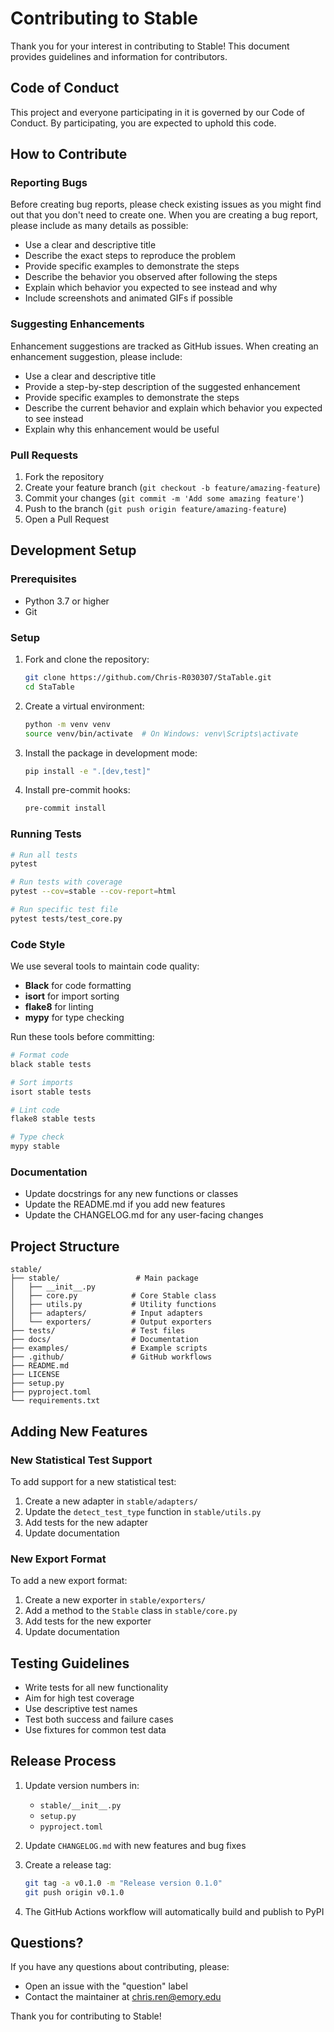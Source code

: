 # Contributing to Stable

Thank you for your interest in contributing to Stable! This document provides guidelines and information for contributors.

## Code of Conduct

This project and everyone participating in it is governed by our Code of Conduct. By participating, you are expected to uphold this code.

## How to Contribute

### Reporting Bugs

Before creating bug reports, please check existing issues as you might find out that you don't need to create one. When you are creating a bug report, please include as many details as possible:

- Use a clear and descriptive title
- Describe the exact steps to reproduce the problem
- Provide specific examples to demonstrate the steps
- Describe the behavior you observed after following the steps
- Explain which behavior you expected to see instead and why
- Include screenshots and animated GIFs if possible

### Suggesting Enhancements

Enhancement suggestions are tracked as GitHub issues. When creating an enhancement suggestion, please include:

- Use a clear and descriptive title
- Provide a step-by-step description of the suggested enhancement
- Provide specific examples to demonstrate the steps
- Describe the current behavior and explain which behavior you expected to see instead
- Explain why this enhancement would be useful

### Pull Requests

1. Fork the repository
2. Create your feature branch (`git checkout -b feature/amazing-feature`)
3. Commit your changes (`git commit -m 'Add some amazing feature'`)
4. Push to the branch (`git push origin feature/amazing-feature`)
5. Open a Pull Request

## Development Setup

### Prerequisites

- Python 3.7 or higher
- Git

### Setup

1. Fork and clone the repository:
   ```bash
   git clone https://github.com/Chris-R030307/StaTable.git
   cd StaTable
   ```

2. Create a virtual environment:
   ```bash
   python -m venv venv
   source venv/bin/activate  # On Windows: venv\Scripts\activate
   ```

3. Install the package in development mode:
   ```bash
   pip install -e ".[dev,test]"
   ```

4. Install pre-commit hooks:
   ```bash
   pre-commit install
   ```

### Running Tests

```bash
# Run all tests
pytest

# Run tests with coverage
pytest --cov=stable --cov-report=html

# Run specific test file
pytest tests/test_core.py
```

### Code Style

We use several tools to maintain code quality:

- **Black** for code formatting
- **isort** for import sorting
- **flake8** for linting
- **mypy** for type checking

Run these tools before committing:

```bash
# Format code
black stable tests

# Sort imports
isort stable tests

# Lint code
flake8 stable tests

# Type check
mypy stable
```

### Documentation

- Update docstrings for any new functions or classes
- Update the README.md if you add new features
- Update the CHANGELOG.md for any user-facing changes

## Project Structure

```
stable/
├── stable/                 # Main package
│   ├── __init__.py
│   ├── core.py            # Core Stable class
│   ├── utils.py           # Utility functions
│   ├── adapters/          # Input adapters
│   └── exporters/         # Output exporters
├── tests/                 # Test files
├── docs/                  # Documentation
├── examples/              # Example scripts
├── .github/               # GitHub workflows
├── README.md
├── LICENSE
├── setup.py
├── pyproject.toml
└── requirements.txt
```

## Adding New Features

### New Statistical Test Support

To add support for a new statistical test:

1. Create a new adapter in `stable/adapters/`
2. Update the `detect_test_type` function in `stable/utils.py`
3. Add tests for the new adapter
4. Update documentation

### New Export Format

To add a new export format:

1. Create a new exporter in `stable/exporters/`
2. Add a method to the `Stable` class in `stable/core.py`
3. Add tests for the new exporter
4. Update documentation

## Testing Guidelines

- Write tests for all new functionality
- Aim for high test coverage
- Use descriptive test names
- Test both success and failure cases
- Use fixtures for common test data

## Release Process

1. Update version numbers in:
   - `stable/__init__.py`
   - `setup.py`
   - `pyproject.toml`

2. Update `CHANGELOG.md` with new features and bug fixes

3. Create a release tag:
   ```bash
   git tag -a v0.1.0 -m "Release version 0.1.0"
   git push origin v0.1.0
   ```

4. The GitHub Actions workflow will automatically build and publish to PyPI

## Questions?

If you have any questions about contributing, please:

- Open an issue with the "question" label
- Contact the maintainer at chris.ren@emory.edu

Thank you for contributing to Stable!

